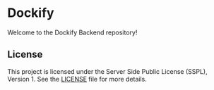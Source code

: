 # Dockify

Welcome to the Dockify Backend repository!

## License
This project is licensed under the Server Side Public License (SSPL), Version 1.
See the [LICENSE](./LICENSE) file for more details.
